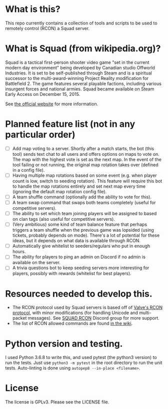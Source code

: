 # What is this?
This repo currently contains a collection of tools and scripts to be used to remotely control (RCON) a Squad server.

# What is Squad (from wikipedia.org)?
Squad is a tactical first-person shooter video game "set in the current modern day environment" being developed by Canadian studio Offworld Industries. It is set to be self-published through Steam and is a spiritual successor to the multi-award-winning Project Reality modification for Battlefield 2. The game features several playable factions, including various insurgent forces and national armies. Squad became available on Steam Early Access on December 15, 2015.

See [the official website](https://joinsquad.com/) for more information.

# Planned feature list (not in any particular order)
- [ ] Add map voting to a server. Shortly after a match starts, the bot (this tool) sends text chat to all users and offers options on maps to vote on. The map with the highest vote is set as the next map. In the event of the tool failing or not running, the original map rotation takes over (defined in a config file).
- [ ] Having multiple map rotations based on some event (e.g. when player count is low, switch to seeding rotation). This feature will require this bot to handle the map rotations entirely and set next map every time (ignoring the default map rotation config file).
- [ ] A team shuffle command (optionally add the ability to vote for this).
- [ ] A team swap command that swaps both teams completely (useful for competitive servers).
- [ ] The ability to set which team joining players will be assigned to based on clan tags (also useful for competitive servers).
- [ ] (Very ambitious) some kind of team balance feature that perhaps triggers a team shuffle when the previous game was lopsided (using tickets, probably depends on mode). There's a lot of potential for these ideas, but it depends on what data is available through RCON.
- [ ] Automatically give whitelist to seeders/regulars who put in enough hours.
- [ ] The ability for players to ping an admin on Discord if no admin is available on the server.
- [ ] A trivia questions bot to keep seeding servers more interesting for players, possibly with rewards (whitelist for best players).

# Resources needed to develop this.
- The RCON protocol used by Squad servers is based off of [Valve's RCON protocol](https://developer.valvesoftware.com/wiki/Source_RCON_Protocol), with minor modifications (for handling Unicode and multi-packet messages). See [SQUAD RCON](https://discord.gg/8tpbYZK) Discord group for more support.
- The list of RCON allowed commands are found [in the wiki](https://squad.gamepedia.com/Server_Administration).

# Python version and testing.
I used Python 3.6.8 to write this, and used pytest (the python3 version) to run the tests. Just use `python3 -m pytest`
in the root directory to run the unit tests. Auto-linting is done using `autopep8 --in-place <filename>`.

# License
The license is GPLv3. Please see the LICENSE file.
